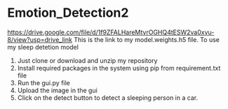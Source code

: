 # Emotion_Detection2

https://drive.google.com/file/d/1f9ZFALHareMtyrOGHQ4tESW2va0xvu-8/view?usp=drive_link This is the link to my model.weights.h5 file.
To use my sleep detetion model
1. Just clone or download and unzip my repository
2. Install required packages in the system using pip from requirement.txt file
3. Run the gui.py file
4. Upload the image in the gui
5. Click on the detect button to detect a sleeping person in a car.
